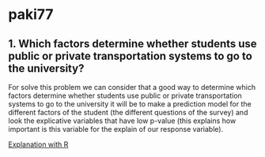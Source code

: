# paki77

## 1. Which factors determine whether students use public or private transportation systems to go to the university?
For solve this problem we can consider that a good way to determine which factors determine whether students use public or private transportation systems to go to the university it will be to make a prediction model for the different factors of the student (the different questions of the survey) and look the explicative variables that have low p-value (this explains how important is this variable for the explain of our response variable).

[Explanation with R](https://github.com/aleix-albaiges/paki77/blob/main/which-factors-determine-whether-students-use-public-or-private-transportation.html)


